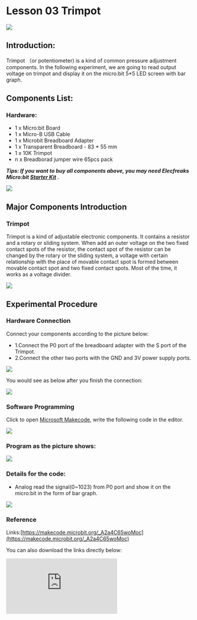 ﻿# Lesson 03 Trimpot

 ![](https://wiki-media-ef.oss-cn-hongkong.aliyuncs.com/i18n/en/docusaurus-plugin-content-docs/current/microbit/circuit-design/microbit-starter-kit/images/eN8vvty.jpg)

## Introduction:

Trimpot （or potentiometer) is a kind of common pressure adjustment components. In the following experiment, we are going to read output voltage on trimpot and display it on the  micro:bit 5*5 LED screen with bar graph.

## Components List:

### Hardware:

- 1 x Micro:bit Board
- 1 x Micro-B USB Cable
- 1 x Microbit Breadboard Adapter
- 1 x Transparent Breadboard - 83 * 55 mm
- 1 x 10K Trimpot
- n x Breadborad jumper wire 65pcs pack

***Tips: If you want to buy all components above, you may need Elecfreaks Micro:bit [Starter Kit](https://www.elecfreaks.com/micro-bit-starter-kit.html) .***

![](https://wiki-media-ef.oss-cn-hongkong.aliyuncs.com/i18n/en/docusaurus-plugin-content-docs/current/microbit/circuit-design/microbit-starter-kit/images/W4tseua.jpg)

## Major Components Introduction

### Trimpot

Trimpot is a kind of adjustable electronic components. It contains a resistor and a rotary or sliding system. When add an outer voltage on the two fixed contact spots of the resistor,  the contact spot of the resistor can be changed by the rotary or the sliding system,  a voltage with certain relationship with the place of movable contact spot is formed between movable contact spot and two fixed contact spots. Most of the time, it works as a voltage divider.

![](https://wiki-media-ef.oss-cn-hongkong.aliyuncs.com/i18n/en/docusaurus-plugin-content-docs/current/microbit/circuit-design/microbit-starter-kit/images/uhr2hkg.jpg)

## Experimental Procedure

### Hardware Connection
Connect your components according to the picture below:

- 1.Connect the P0 port of the breadboard adapter with the S port of the Trimpot.
- 2.Connect the other two ports with the GND and 3V power supply ports.

![](https://wiki-media-ef.oss-cn-hongkong.aliyuncs.com/i18n/en/docusaurus-plugin-content-docs/current/microbit/circuit-design/microbit-starter-kit/images/ONL9HWv.jpg)

You would see as  below after you finish the connection:

![](https://wiki-media-ef.oss-cn-hongkong.aliyuncs.com/i18n/en/docusaurus-plugin-content-docs/current/microbit/circuit-design/microbit-starter-kit/images/dFGjHMH.jpg)

### Software Programming

Click to open [Microsoft Makecode](https://makecode.microbit.org/), write the following code in the editor.

![](https://wiki-media-ef.oss-cn-hongkong.aliyuncs.com/i18n/en/docusaurus-plugin-content-docs/current/microbit/circuit-design/microbit-starter-kit/images/JHZUvh2.png)

### Program as the picture shows:

![](https://wiki-media-ef.oss-cn-hongkong.aliyuncs.com/i18n/en/docusaurus-plugin-content-docs/current/microbit/circuit-design/microbit-starter-kit/images/PinA4U7.png)

### Details for the code:
- Analog read the signal(0~1023) from P0 port and show it on the micro:bit in the form of bar graph.

![](https://wiki-media-ef.oss-cn-hongkong.aliyuncs.com/i18n/en/docusaurus-plugin-content-docs/current/microbit/circuit-design/microbit-starter-kit/images/PinA4U7.png)

### Reference
Links:[https://makecode.microbit.org/_A2a4C65woMoc](https://makecode.microbit.org/_A2a4C65woMoc)

You can also download the links directly below:

<div
    style={{
        position: 'relative',
        paddingBottom: '60%',
        overflow: 'hidden',
    }}
>
    <iframe
        src="https://makecode.microbit.org/_A2a4C65woMoc"
        frameborder="0"
        sandbox="allow-popups allow-forms allow-scripts allow-same-origin"
        style={{
            position: 'absolute',
            width: '100%',
            height: '100%',
        }}
    />
</div>

## Result

Rotate the Trimpot button, voltage value will be displayed on micro:bit in the form of bar graph. When voltage read is “0”, the LED screen display a pixel spot only. While the voltage becomes 3.3V, LED screen will be fully illuminated.

![](https://wiki-media-ef.oss-cn-hongkong.aliyuncs.com/i18n/en/docusaurus-plugin-content-docs/current/microbit/circuit-design/microbit-starter-kit/images/D5VDTS5.gif)


## Exploration

If we want to use Trimpot to adjust the brightness of a LED, how can we design the circuit and program?

## FAQ
